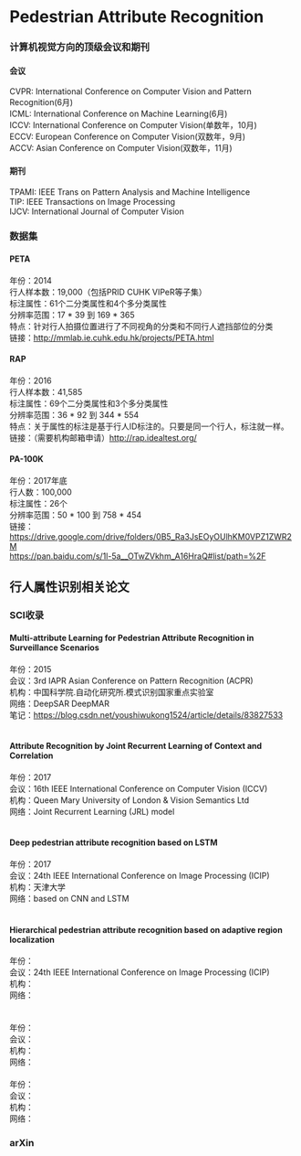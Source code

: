 # Pedestrian Attribute Recognition

### 计算机视觉方向的顶级会议和期刊

#### 会议
CVPR: International Conference on Computer Vision and Pattern Recognition(6月)</br>
ICML: International Conference on Machine Learning(6月)</br>
ICCV: International Conference on Computer Vision(单数年，10月)</br>
ECCV: European Conference on Computer Vision(双数年，9月)</br>
ACCV: Asian Conference on Computer Vision(双数年，11月)</br>
#### 期刊
TPAMI: IEEE Trans on Pattern Analysis and Machine Intelligence</br>
TIP: IEEE Transactions on Image Processing</br>
IJCV: International Journal of Computer Vision</br>

### 数据集
#### PETA
年份：2014</br>
行人样本数：19,000（包括PRID CUHK VIPeR等子集）</br>
标注属性：61个二分类属性和4个多分类属性 </br>
分辨率范围：17 * 39 到 169 * 365 </br>
特点：针对行人拍摄位置进行了不同视角的分类和不同行人遮挡部位的分类 </br>
链接：http://mmlab.ie.cuhk.edu.hk/projects/PETA.html </br>
#### RAP
年份：2016 </br>
行人样本数：41,585 </br>
标注属性：69个二分类属性和3个多分类属性 </br>
分辨率范围：36 * 92 到 344 * 554 </br>
特点：关于属性的标注是基于行人ID标注的。只要是同一个行人，标注就一样。 </br>
链接：（需要机构邮箱申请）http://rap.idealtest.org/ </br>
#### PA-100K
年份：2017年底 </br>
行人数：100,000 </br>
标注属性：26个 </br>
分辨率范围：50 * 100 到 758 * 454 </br>
链接：https://drive.google.com/drive/folders/0B5_Ra3JsEOyOUlhKM0VPZ1ZWR2M </br>
      https://pan.baidu.com/s/1l-5a__OTwZVkhm_A16HraQ#list/path=%2F </br>

## 行人属性识别相关论文
### SCI收录
#### Multi-attribute Learning for Pedestrian Attribute Recognition in Surveillance Scenarios
年份：2015 </br>
会议：3rd IAPR Asian Conference on Pattern Recognition (ACPR)</br>
机构：中国科学院.自动化研究所.模式识别国家重点实验室</br>
网络：DeepSAR DeepMAR</br>
笔记：https://blog.csdn.net/youshiwukong1524/article/details/83827533 </br>
</br>
#### Attribute Recognition by Joint Recurrent Learning of Context and Correlation
年份：2017 </br>
会议：16th IEEE International Conference on Computer Vision (ICCV) </br>
机构：Queen Mary University of London & Vision Semantics Ltd </br>
网络：Joint Recurrent Learning (JRL) model </br>
</br>
#### Deep pedestrian attribute recognition based on LSTM
年份：2017 </br>
会议：24th IEEE International Conference on Image Processing (ICIP) </br>
机构：天津大学 </br>
网络：based on CNN and LSTM </br>
</br>
#### Hierarchical pedestrian attribute recognition based on adaptive region localization
年份： </br>
会议：24th IEEE International Conference on Image Processing (ICIP) </br>
机构： </br>
网络： </br>
</br>
#### 
年份： </br>
会议： </br>
机构： </br>
网络： </br>
#### 
年份： </br>
会议： </br>
机构： </br>
网络： </br>
### arXin
